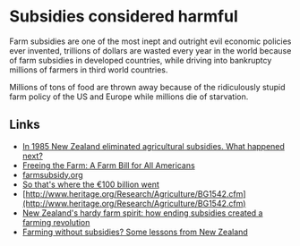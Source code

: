 Subsidies considered harmful
============================

Farm subsidies are one of the most inept and outright evil economic policies ever invented, trillions of dollars are wasted every year in the world because of farm subsidies in developed countries, while driving into bankruptcy millions of farmers in third world countries.

Millions of tons of food are thrown away because of the ridiculously stupid farm policy of the US and Europe while millions die of starvation.

Links
-----
* [In 1985 New Zealand eliminated agricultural subsidies. What happened next?](http://www.tcsdaily.com/article.aspx?id=050907B)
* [Freeing the Farm: A Farm Bill for All Americans](http://reddit.com/goto?id=1lopk)
* [farmsubsidy.org](http://farmsubsidy.org)
* [So that's where the €100 billion went](http://www.guardian.co.uk/eu/story/0,,1995587,00.html)
* [http://www.heritage.org/Research/Agriculture/BG1542.cfm](http://www.heritage.org/Research/Agriculture/BG1542.cfm)
* [New Zealand's hardy farm spirit: how ending subsidies created a farming revolution](http://news.bbc.co.uk/2/hi/programmes/from_our_own_correspondent/3747430.stm)
* [Farming without subsidies? Some lessons from New Zealand](http://www.newfarm.org/features/0303/newzealand_subsidies.shtml)


